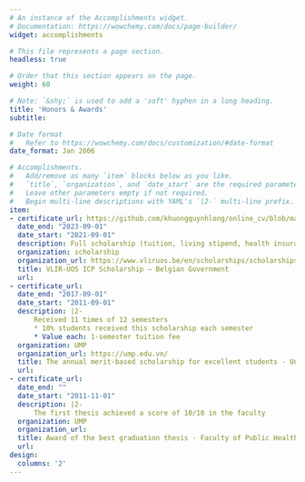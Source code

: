 ```yaml
---
# An instance of the Accomplishments widget.
# Documentation: https://wowchemy.com/docs/page-builder/
widget: accomplishments

# This file represents a page section.
headless: true

# Order that this section appears on the page.
weight: 60

# Note: `&shy;` is used to add a 'soft' hyphen in a long heading.
title: 'Honors & Awards'
subtitle:

# Date format
#   Refer to https://wowchemy.com/docs/customization/#date-format
date_format: Jan 2006

# Accomplishments.
#   Add/remove as many `item` blocks below as you like.
#   `title`, `organization`, and `date_start` are the required parameters.
#   Leave other parameters empty if not required.
#   Begin multi-line descriptions with YAML's `|2-` multi-line prefix.
item:
- certificate_url: https://github.com/khuongquynhlong/online_cv/blob/master/Certificate/vliruos_certificate.pdf
  date_end: "2023-09-01"
  date_start: "2021-09-01"
  description: Full scholarship (tuition, living stipend, health insurance, return airfare, visa application, and miscellaneous fees)
  organization: scholarship
  organization_url: https://www.vliruos.be/en/scholarships/scholarships_in_flanders/scholarships_for_master_programmes_(icp_connect)/114
  title: VLIR-UOS ICP Scholarship – Belgian Government
  url: 
- certificate_url: 
  date_end: "2017-09-01"
  date_start: "2011-09-01"
  description: |2-
      Received 11 times of 12 semesters
      * 10% students received this scholarship each semester 
      * Value each: 1-semester tuition fee
  organization: UMP
  organization_url: https://ump.edu.vn/
  title: The annual merit-based scholarship for excellent students - University of Medicine and Pharmacy at Ho Chi Minh City
  url:
- certificate_url: 
  date_end: ""
  date_start: "2011-11-01"
  description: |2-
      The first thesis achieved a score of 10/10 in the faculty
  organization: UMP
  organization_url: 
  title: Award of the best graduation thesis - Faculty of Public Health, University of Medicine and Pharmacy at Ho Chi Minh City
  url: 
design:
  columns: '2' 
---
```

